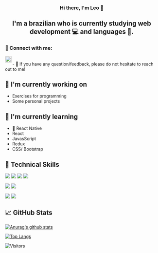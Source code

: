 

<h3 align="center">
  Hi there, I'm <b>Leo</b>  👋
</h3>

<h2 align="center">
I'm a brazilian who is currently studying web development 💻 and languages 🦉.
</h2> 



### 🤝 Connect with me:

<a href="https://www.linkedin.com/in/leonardo-fernandes-5768b8a7/"><img align="left" src="https://raw.githubusercontent.com/yushi1007/yushi1007/main/images/linkedin.svg" alt="Leo Fernandes | LinkedIn" width="21px"/></a>

</br>
- 💬 If you have any question/feedback, please do not hesitate to reach out to me!

## 🔭 I'm currently working on

- Exercises for programming
- Some personal projects

## 🌱 I'm currently learning

- 📱 React Native
- React
- JavasScript
- Redux 
- CSS/ Bootstrap

## 💼 Technical Skills

![](https://img.shields.io/badge/Code-React-informational?style=flat&logo=react&color=61DAFB)
![](https://img.shields.io/badge/Code-Redux-informational?style=flat&logo=Redux&color=764ABC)
![](https://img.shields.io/badge/Code-JavaScript-informational?style=flat&logo=JavaScript&color=F7DF1E)
![](https://img.shields.io/badge/Code-HTML5-informational?style=flat&logo=HTML5&color=E34F26)




![](https://img.shields.io/badge/Style-Bootstrap-informational?style=flat&logo=Bootstrap&color=7952B3)
![](https://img.shields.io/badge/Style-CSS3-informational?style=flat&logo=CSS3&color=1572B6)




![](https://img.shields.io/badge/Tools-Git-informational?style=flat&logo=Git&color=F05032)
![](https://img.shields.io/badge/Tools-GitHub-informational?style=flat&logo=GitHub&color=181717)


## 📈 GitHub Stats 

[![Anurag's github stats](https://github-readme-stats.vercel.app/api?username=LeonardoFlorentino)](https://github.com/yushi1007)

[![Top Langs](https://github-readme-stats.vercel.app/api/top-langs/?username=LeonardoFlorentino&layout=compact)](https://github.com/LeonardoFlorentino)

![Visitors](https://visitor-badge.glitch.me/badge?page_id=LeonardoFlorentino.LeonardoFlorentino)
